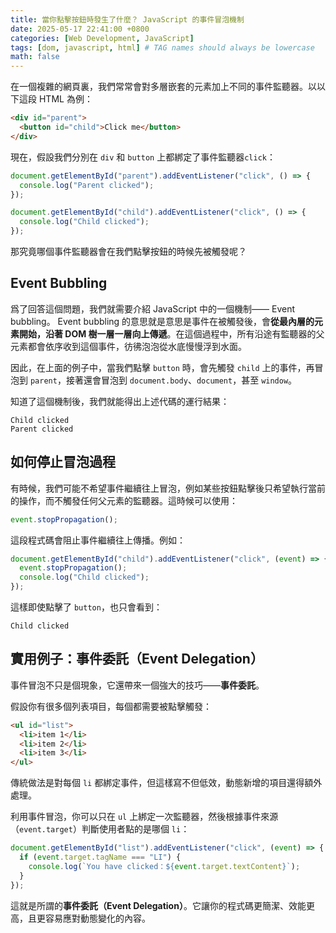 ```yaml
---
title: 當你點擊按鈕時發生了什麼？ JavaScript 的事件冒泡機制
date: 2025-05-17 22:41:00 +0800
categories: [Web Development, JavaScript]
tags: [dom, javascript, html] # TAG names should always be lowercase
math: false
---
```


在一個複雜的網頁裏，我們常常會對多層嵌套的元素加上不同的事件監聽器。以以下這段 HTML 為例：

```html
<div id="parent">
  <button id="child">Click me</button>
</div>
```

現在，假設我們分別在 `div` 和 `button` 上都綁定了事件監聽器`click`：

```javascript
document.getElementById("parent").addEventListener("click", () => {
  console.log("Parent clicked");
});

document.getElementById("child").addEventListener("click", () => {
  console.log("Child clicked");
});
```

那究竟哪個事件監聽器會在我們點擊按鈕的時候先被觸發呢？

## Event Bubbling

爲了回答這個問題，我們就需要介紹 JavaScript 中的一個機制—— Event bubbling。 Event bubbling 的意思就是意思是事件在被觸發後，會**從最內層的元素開始，沿著 DOM 樹一層一層向上傳遞**。在這個過程中，所有沿途有監聽器的父元素都會依序收到這個事件，彷彿泡泡從水底慢慢浮到水面。

因此，在上面的例子中，當我們點擊 `button` 時，會先觸發 `child` 上的事件，再冒泡到 `parent`，接著還會冒泡到 `document.body`、`document`，甚至 `window`。

知道了這個機制後，我們就能得出上述代碼的運行結果：

```
Child clicked
Parent clicked
```

## 如何停止冒泡過程

有時候，我們可能不希望事件繼續往上冒泡，例如某些按鈕點擊後只希望執行當前的操作，而不觸發任何父元素的監聽器。這時候可以使用：

```javascript
event.stopPropagation();
```

這段程式碼會阻止事件繼續往上傳播。例如：

```javascript
document.getElementById("child").addEventListener("click", (event) => {
  event.stopPropagation();
  console.log("Child clicked");
});
```

這樣即使點擊了 `button`，也只會看到：

```
Child clicked
```

## 實用例子：事件委託（Event Delegation）

事件冒泡不只是個現象，它還帶來一個強大的技巧——**事件委託**。

假設你有很多個列表項目，每個都需要被點擊觸發：

```html
<ul id="list">
  <li>item 1</li>
  <li>item 2</li>
  <li>item 3</li>
</ul>
```

傳統做法是對每個 `li` 都綁定事件，但這樣寫不但低效，動態新增的項目還得額外處理。

利用事件冒泡，你可以只在 `ul` 上綁定一次監聽器，然後根據事件來源（`event.target`）判斷使用者點的是哪個 `li`：

```javascript
document.getElementById("list").addEventListener("click", (event) => {
  if (event.target.tagName === "LI") {
    console.log(`You have clicked：${event.target.textContent}`);
  }
});
```

這就是所謂的**事件委託（Event Delegation）**。它讓你的程式碼更簡潔、效能更高，且更容易應對動態變化的內容。
